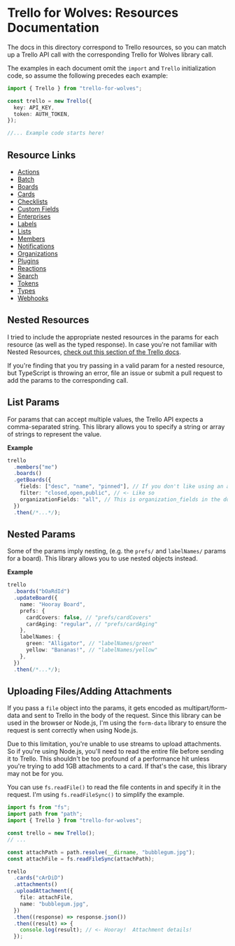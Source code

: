 # Trello for Wolves: Resources Documentation

The docs in this directory correspond to Trello resources, so you can match up a Trello API call with the corresponding Trello for Wolves library call.

The examples in each document omit the `import` and `Trello` initialization code, so assume the following precedes each example:

```typescript
import { Trello } from "trello-for-wolves";

const trello = new Trello({
  key: API_KEY,
  token: AUTH_TOKEN,
});

//... Example code starts here!
```

## Resource Links

- [Actions](./actions.md)
- [Batch](./batch.md)
- [Boards](./boards.md)
- [Cards](./cards.md)
- [Checklists](./checklists.md)
- [Custom Fields](./custom-fields.md)
- [Enterprises](./enterprises.md)
- [Labels](./labels.md)
- [Lists](./lists.md)
- [Members](./members.md)
- [Notifications](./notifications.md)
- [Organizations](./organizations.md)
- [Plugins](./plugins.md)
- [Reactions](./reactions.md)
- [Search](./search.md)
- [Tokens](./tokens.md)
- [Types](./types.md)
- [Webhooks](./webhooks.md)

## Nested Resources

I tried to include the appropriate nested resources in the params for each resource (as well as the typed response).
In case you're not familiar with Nested Resources, [check out this section of the Trello docs](https://developers.trello.com/reference#understanding-nested-resources).

If you're finding that you try passing in a valid param for a nested resource, but TypeScript is throwing an error, file an issue or submit a pull request to add the params to the corresponding call.

## List Params

For params that can accept multiple values, the Trello API expects a comma-separated string.
This library allows you to specify a string or array of strings to represent the value.

**Example**

```typescript
trello
  .members("me")
  .boards()
  .getBoards({
    fields: ["desc", "name", "pinned"], // If you don't like using an array, feel free to use a comma-separated string
    filter: "closed,open,public", // <- Like so
    organizationFields: "all", // This is organization_fields in the docs
  })
  .then(/*...*/);
```

## Nested Params

Some of the params imply nesting, (e.g. the `prefs/` and `labelNames/` params for a board).
This library allows you to use nested objects instead.

**Example**

```typescript
trello
  .boards("bOaRdId")
  .updateBoard({
    name: "Hooray Board",
    prefs: {
      cardCovers: false, // "prefs/cardCovers"
      cardAging: "regular", // "prefs/cardAging"
    },
    labelNames: {
      green: "Alligator", // "labelNames/green"
      yellow: "Bananas!", // "labelNames/yellow"
    },
  })
  .then(/*...*/);
```

## Uploading Files/Adding Attachments

If you pass a `file` object into the params, it gets encoded as multipart/form-data and sent to Trello in the body of the request.
Since this library can be used in the browser or Node.js, I'm using the `form-data` library to ensure the request is sent correctly when using Node.js.

Due to this limitation, you're unable to use streams to upload attachments. So if you're using Node.js, you'll need to read the entire file before sending it to Trello.
This shouldn't be too profound of a performance hit unless you're trying to add 1GB attachments to a card. If that's the case, this library may not be for you.

You can use `fs.readFile()` to read the file contents in and specify it in the request. I'm using `fs.readFileSync()` to simplify the example.

```typescript
import fs from "fs";
import path from "path";
import { Trello } from "trello-for-wolves";

const trello = new Trello();
// ...

const attachPath = path.resolve(__dirname, "bubblegum.jpg");
const attachFile = fs.readFileSync(attachPath);

trello
  .cards("cArDiD")
  .attachments()
  .uploadAttachment({
    file: attachFile,
    name: "bubblegum.jpg",
  })
  .then((response) => response.json())
  .then((result) => {
    console.log(result); // <- Hooray!  Attachment details!
  });
```
